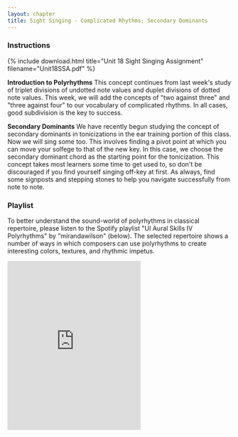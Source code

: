 ```yaml
---
layout: chapter
title: Sight Singing - Complicated Rhythms; Secondary Dominants
---
```


### Instructions

{% include download.html title="Unit 18 Sight Singing Assignment" filename="Unit18SSA.pdf" %}

**Introduction to Polyrhythms**
This concept continues from last week's study of triplet divisions of undotted note values and duplet divisions of dotted note values. This week, we will add the concepts of "two against three" and "three against four" to our vocabulary of complicated rhythms. In all cases, good subdivision is the key to success.

**Secondary Dominants**
We have recently begun studying the concept of secondary dominants in tonicizations in the ear training portion of this class. Now we will sing some too. This involves finding a pivot point at which you can move your solfege to that of the new key. In this case, we choose the secondary dominant chord as the starting point for the tonicization. This concept takes most learners some time to get used to, so don't be discouraged if you find yourself singing off-key at first. As always, find some signposts and stepping stones to help you navigate successfully from note to note.

### Playlist

To better understand the sound-world of polyrhythms in classical repertoire, please listen to the Spotify playlist "UI Aural Skills IV Polyrhythms" by "mirandawilson" (below). The selected repertoire shows a number of ways in which composers can use polyrhythms to create interesting colors, textures, and rhythmic impetus.

<iframe src="https://open.spotify.com/embed/playlist/2hyV0weKm6WaBIK8mkvo5z" width="300" height="380" frameborder="0" allowtransparency="true" allow="encrypted-media"></iframe>